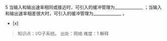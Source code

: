 5
当输入和输出速率相同或接近时，可引入的缓冲管理为______________ ；当输入和输出速率相差很大时，可引入的缓冲管理为______________
。
- [x]  

> 知识点：I/O子系统。
> 出处：网络
> 难度：1
> 解释
